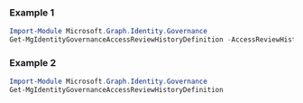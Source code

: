 ### Example 1
```powershell
Import-Module Microsoft.Graph.Identity.Governance
Get-MgIdentityGovernanceAccessReviewHistoryDefinition -AccessReviewHistoryDefinitionId $accessReviewHistoryDefinitionId
```
### Example 2
```powershell
Import-Module Microsoft.Graph.Identity.Governance
Get-MgIdentityGovernanceAccessReviewHistoryDefinition
```
